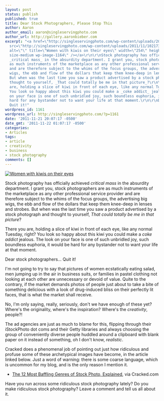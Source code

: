 ```yaml
---
layout: post
status: publish
published: true
title: Dear Stock Photographers, Please Stop This
author: Aaron
author_email: aaron@singleservingphoto.com
author_url: http://gallery.aaronbieber.com
excerpt: "<a href=\"http://singleservingphoto.com/wp-content/uploads/2011/11/102173.jpg\"><img
  src=\"http://singleservingphoto.com/wp-content/uploads/2011/11/102173-254x300.jpg\"
  alt=\"\" title=\"Women with kiwis on their eyes\" width=\"254\" height=\"300\" class=\"alignright
  size-medium wp-image-1164\" /></a>\r\n\r\nStock photography has officially achieved
  _critical mass_ in the absurdity department. I grant you, stock photographers are
  as much instruments of the marketplace as any other professional service provider
  and are therefore subject to the whims of the focus groups, the advertising big
  wigs, the ebb and flow of the dollars that keep them knee-deep in lenses and strobes.
  But when was the last time you saw a product advertised by a stock photograph and
  thought to yourself, _That could totally be me in that picture_?\r\n\r\nThere you
  are, holding a slice of kiwi in front of each eye, like any normal Tuesday, right?
  You look so happy about this kiwi you could make a _coke addict_ jealous. The look
  on your face is one of such unbridled joy, such boundless euphoria, it would be
  hard for any bystander not to want your life at that moment.\r\n\r\nDear stock photographers...
  Quit it!"
wordpress_id: 1161
wordpress_url: http://singleservingphoto.com/?p=1161
date: '2011-11-21 20:07:17 -0500'
date_gmt: '2011-11-22 01:07:17 -0500'
categories:
- Articles
tags:
- article
- creativity
- business
- stock photography
comments: []
---
```

[![](http://singleservingphoto.com/wp-content/uploads/2011/11/102173-254x300.jpg "Women with kiwis on their eyes")](http://singleservingphoto.com/wp-content/uploads/2011/11/102173.jpg)

Stock photography has officially achieved _critical mass_ in the
absurdity department. I grant you, stock photographers are as much
instruments of the marketplace as any other professional service
provider and are therefore subject to the whims of the focus groups, the
advertising big wigs, the ebb and flow of the dollars that keep them
knee-deep in lenses and strobes. But when was the last time you saw a
product advertised by a stock photograph and thought to yourself, _That
could totally be me in that picture_?

There you are, holding a slice of kiwi in front of each eye, like any
normal Tuesday, right? You look so happy about this kiwi you could make
a _coke addict_ jealous. The look on your face is one of such
unbridled joy, such boundless euphoria, it would be hard for any
bystander not to want your life at that moment.

Dear stock photographers... Quit it!<span id="more"></span><span
id="more-1161"></span>

I'm not going to try to say that pictures of women ecstatically eating
salad, men jumping up in the air in business suits, or families in
pastel clothing not looking at each other are unnecessary or devoid of
value. Quite to the contrary, if the market demands photos of people
just about to take a bite of something delicious with a look of
drug-induced bliss on their perfectly lit faces, that is what the market
shall receive.

No, I'm only saying, really, seriously, don't we have enough of these
yet? Where's the originality, where's the inspiration? Where's the
_creativity_, people?!

The ad agencies are just as much to blame for this, flipping through
their iStockPhoto dot coms and their Getty libraries and always choosing
the group of conveniently diverse people huddled around a clipboard with
blank paper on it instead of something, oh I don't know, _realistic_.

Cracked does a phenomenal job of pointing out just how ridiculous and
profuse some of these archetypical images have become, in the article
linked below. Just a word of warning: there is some coarse language,
which is uncommon for my blog, and is the only reason I mention it.

* [The 12 Most Baffling Genres of Stock Photo,
Explained](http://www.cracked.com/blog/the-12-most-baffling-genres-stock-photo-explained/),
via Cracked.com

Have you run across some ridiculous stock photography lately? Do you
make ridiculous stock photography? Leave a comment and tell us all about
it.
